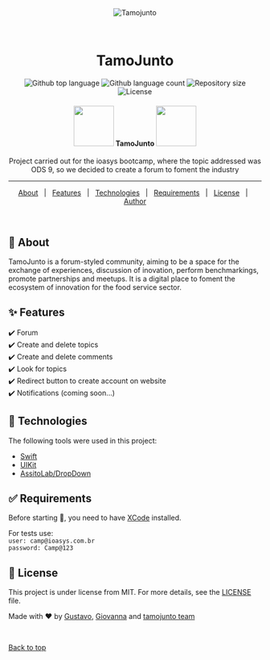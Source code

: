 <div align="center" id="top"> 
  <img src="https://github.com/nuclear-harlequin/ioasys-desafio-camp/blob/main/tamojuntoiosapp.gif" alt="Tamojunto" />

&#xa0;

</div>

<h1 align="center">TamoJunto</h1>

<p align="center">
  <img alt="Github top language" src="https://img.shields.io/github/languages/top/nuclear-harlequin/ioasys-desafio-camp?color=56BEB8">

  <img alt="Github language count" src="https://img.shields.io/github/languages/count/nuclear-harlequin/ioasys-desafio-camp?color=56BEB8">

  <img alt="Repository size" src="https://img.shields.io/github/repo-size/nuclear-harlequin/ioasys-desafio-camp?color=56BEB8">

  <img alt="License" src="https://img.shields.io/github/license/nuclear-harlequin/ioasys-desafio-camp?color=56BEB8">

</p>

<h4 align="center">
<img src="https://media4.giphy.com/media/Bte6Ao8JjooBA1jVWW/giphy.gif?cid=790b76114bb45200f28231fe8661c383f4c46cd9420bffe6&rid=giphy.gif&ct=s" width="80px">
	TamoJunto
<img src="https://media4.giphy.com/media/YTJJAVjzeKLcKoA4ie/giphy.gif?cid=790b76114345f6573241480f0386fd233fc37e1de2265ee8&rid=giphy.gif&ct=s" width="80px">
</h4>
<p align="center">Project carried out for the ioasys bootcamp, where the topic addressed was ODS 9, so we decided to create a forum to foment the industry </p>

<hr>

<p align="center">
  <a href="#dart-about">About</a> &#xa0; | &#xa0; 
  <a href="#sparkles-features">Features</a> &#xa0; | &#xa0;
  <a href="#rocket-technologies">Technologies</a> &#xa0; | &#xa0;
  <a href="#white_check_mark-requirements">Requirements</a> &#xa0; | &#xa0;
  <a href="#memo-license">License</a> &#xa0; | &#xa0;
  <a href="https://github.com/KevinSYSousa" target="_blank">Author</a>
</p>

<br>

## :dart: About

TamoJunto is a forum-styled community, aiming to be a space for the exchange of experiences, discussion of inovation, perform benchmarkings, promote partnerships and meetups. It is a digital place to foment the ecosystem of innovation for the food service sector.

## :sparkles: Features

:heavy_check_mark: Forum\
:heavy_check_mark: Create and delete topics\
:heavy_check_mark: Create and delete comments\
:heavy_check_mark: Look for topics\
:heavy_check_mark: Redirect button to create account on website\
:heavy_check_mark: Notifications (coming soon...)

## :rocket: Technologies

The following tools were used in this project:

- [Swift](https://developer.apple.com/swift/)
- [UIKit](https://developer.apple.com/documentation/uikit)
- [AssitoLab/DropDown](https://github.com/AssistoLab/DropDown)

## :white_check_mark: Requirements

Before starting :checkered_flag:, you need to have [XCode](https://git-scm.com) installed.

For tests use:\
`
  user: camp@ioasys.com.br `\
 ` password: Camp@123
` 

## :memo: License

This project is under license from MIT. For more details, see the [LICENSE](LICENSE.md) file.

Made with :heart: by <a href="https://github.com/gperbone" target="_blank">Gustavo</a>, <a href="https://github.com/nuclear-harlequin" target="_blank">Giovanna</a> and <a href="https://tamojunto.vercel.app/contact" target="_blank">tamojunto team</a>

&#xa0;

<a href="#top">Back to top</a>
